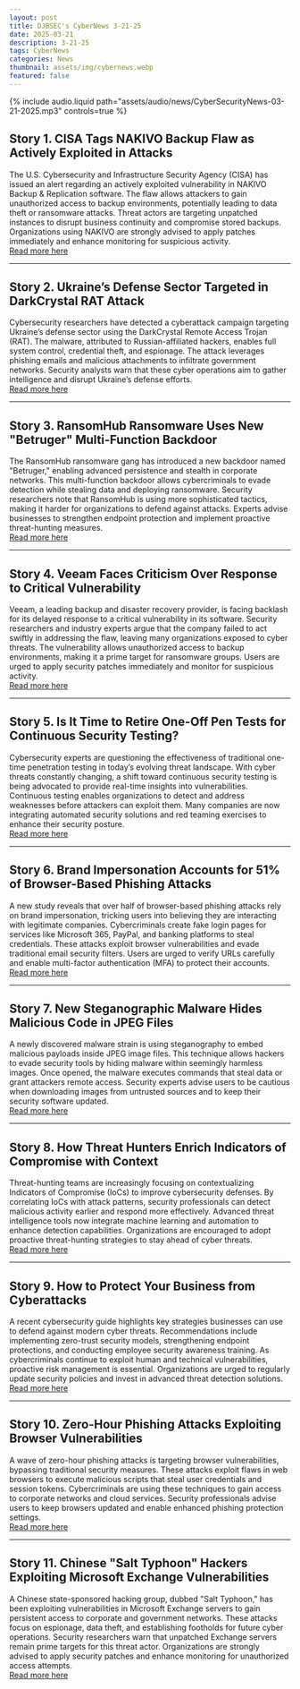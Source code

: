```yaml
---
layout: post
title: DJBSEC's CyberNews 3-21-25
date: 2025-03-21
description: 3-21-25
tags: CyberNews
categories: News
thumbnail: assets/img/cybernews.webp
featured: false
---
```



<div class="row mt-3">
    <div class="col-sm mt-3 mt-md-0">
        {% include audio.liquid path="assets/audio/news/CyberSecurityNews-03-21-2025.mp3" controls=true %}
    </div>
</div>


## Story 1. CISA Tags NAKIVO Backup Flaw as Actively Exploited in Attacks  
The U.S. Cybersecurity and Infrastructure Security Agency (CISA) has issued an alert regarding an actively exploited vulnerability in NAKIVO Backup & Replication software. The flaw allows attackers to gain unauthorized access to backup environments, potentially leading to data theft or ransomware attacks. Threat actors are targeting unpatched instances to disrupt business continuity and compromise stored backups. Organizations using NAKIVO are strongly advised to apply patches immediately and enhance monitoring for suspicious activity.  
[Read more here](https://www.bleepingcomputer.com/news/security/cisa-tags-nakivo-backup-flaw-as-actively-exploited-in-attacks/)

---

## Story  2. Ukraine’s Defense Sector Targeted in DarkCrystal RAT Attack  
Cybersecurity researchers have detected a cyberattack campaign targeting Ukraine’s defense sector using the DarkCrystal Remote Access Trojan (RAT). The malware, attributed to Russian-affiliated hackers, enables full system control, credential theft, and espionage. The attack leverages phishing emails and malicious attachments to infiltrate government networks. Security analysts warn that these cyber operations aim to gather intelligence and disrupt Ukraine’s defense efforts.  
[Read more here](https://www.darkreading.com/cyberattacks-data-breaches/ukraine-defense-sector-attack-dark-crystal-rat)

---

## Story  3. RansomHub Ransomware Uses New "Betruger" Multi-Function Backdoor  
The RansomHub ransomware gang has introduced a new backdoor named "Betruger," enabling advanced persistence and stealth in corporate networks. This multi-function backdoor allows cybercriminals to evade detection while stealing data and deploying ransomware. Security researchers note that RansomHub is using more sophisticated tactics, making it harder for organizations to defend against attacks. Experts advise businesses to strengthen endpoint protection and implement proactive threat-hunting measures.  
[Read more here](https://www.bleepingcomputer.com/news/security/ransomhub-ransomware-uses-new-betruger-multi-function-backdoor/)

---

## Story  4. Veeam Faces Criticism Over Response to Critical Vulnerability  
Veeam, a leading backup and disaster recovery provider, is facing backlash for its delayed response to a critical vulnerability in its software. Security researchers and industry experts argue that the company failed to act swiftly in addressing the flaw, leaving many organizations exposed to cyber threats. The vulnerability allows unauthorized access to backup environments, making it a prime target for ransomware groups. Users are urged to apply security patches immediately and monitor for suspicious activity.  
[Read more here](https://www.theregister.com/2025/03/20/infoseccers_criticize_veeam_over_critical/)

---

## Story  5. Is It Time to Retire One-Off Pen Tests for Continuous Security Testing?  
Cybersecurity experts are questioning the effectiveness of traditional one-time penetration testing in today’s evolving threat landscape. With cyber threats constantly changing, a shift toward continuous security testing is being advocated to provide real-time insights into vulnerabilities. Continuous testing enables organizations to detect and address weaknesses before attackers can exploit them. Many companies are now integrating automated security solutions and red teaming exercises to enhance their security posture.  
[Read more here](https://www.bleepingcomputer.com/news/security/is-it-time-to-retire-one-off-pen-tests-for-continuous-testing/)

---

## Story  6. Brand Impersonation Accounts for 51% of Browser-Based Phishing Attacks  
A new study reveals that over half of browser-based phishing attacks rely on brand impersonation, tricking users into believing they are interacting with legitimate companies. Cybercriminals create fake login pages for services like Microsoft 365, PayPal, and banking platforms to steal credentials. These attacks exploit browser vulnerabilities and evade traditional email security filters. Users are urged to verify URLs carefully and enable multi-factor authentication (MFA) to protect their accounts.  
[Read more here](https://www.securitymagazine.com/articles/101485-brand-impersonation-is-51-of-browser-phishing-attempts)

---

## Story  7. New Steganographic Malware Hides Malicious Code in JPEG Files  
A newly discovered malware strain is using steganography to embed malicious payloads inside JPEG image files. This technique allows hackers to evade security tools by hiding malware within seemingly harmless images. Once opened, the malware executes commands that steal data or grant attackers remote access. Security experts advise users to be cautious when downloading images from untrusted sources and to keep their security software updated.  
[Read more here](https://cybersecuritynews.com/new-steganographic-malware-exploits-jpeg-files/)

---

## Story  8. How Threat Hunters Enrich Indicators of Compromise with Context  
Threat-hunting teams are increasingly focusing on contextualizing Indicators of Compromise (IoCs) to improve cybersecurity defenses. By correlating IoCs with attack patterns, security professionals can detect malicious activity earlier and respond more effectively. Advanced threat intelligence tools now integrate machine learning and automation to enhance detection capabilities. Organizations are encouraged to adopt proactive threat-hunting strategies to stay ahead of cyber threats.  
[Read more here](https://cybersecuritynews.com/how-threat-hunters-enrich-indicators-with-context/)

---

## Story  9. How to Protect Your Business from Cyberattacks  
A recent cybersecurity guide highlights key strategies businesses can use to defend against modern cyber threats. Recommendations include implementing zero-trust security models, strengthening endpoint protections, and conducting employee security awareness training. As cybercriminals continue to exploit human and technical vulnerabilities, proactive risk management is essential. Organizations are urged to regularly update security policies and invest in advanced threat detection solutions.  
[Read more here](https://thehackernews.com/2025/03/how-to-protect-your-business-from-cyber.html)

---

## Story  10. Zero-Hour Phishing Attacks Exploiting Browser Vulnerabilities  
A wave of zero-hour phishing attacks is targeting browser vulnerabilities, bypassing traditional security measures. These attacks exploit flaws in web browsers to execute malicious scripts that steal user credentials and session tokens. Cybercriminals are using these techniques to gain access to corporate networks and cloud services. Security professionals advise users to keep browsers updated and enable enhanced phishing protection settings.  
[Read more here](https://cybersecuritynews.com/zero-hour-phishing-attacks-exploiting-browser-vulnerabilities/)

---

## Story  11. Chinese "Salt Typhoon" Hackers Exploiting Microsoft Exchange Vulnerabilities  
A Chinese state-sponsored hacking group, dubbed "Salt Typhoon," has been exploiting vulnerabilities in Microsoft Exchange servers to gain persistent access to corporate and government networks. These attacks focus on espionage, data theft, and establishing footholds for future cyber operations. Security researchers warn that unpatched Exchange servers remain prime targets for this threat actor. Organizations are strongly advised to apply security patches and enhance monitoring for unauthorized access attempts.  
[Read more here](https://cybersecuritynews.com/chinese-salt-typhoon-hackers-exploiting-exchange-vulnerabilities/)

